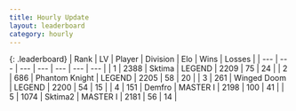 ```yaml
---
title: Hourly Update
layout: leaderboard
category: hourly
---
```


{: .leaderboard}
| Rank | LV | Player | Division | Elo | Wins | Losses |
| --- | --- | --- | --- | --- | --- | --- |
| <span data-change="0">1</span> | 2388 | <span title="ID: 353063">Sktima</span> | LEGEND | <span data-change="0">2209</span> | <span data-change="0">75</span> | <span data-change="0">24</span> |
| <span data-change="0">2</span> | 686 | <span title="ID: 742939">Phantom Knight</span> | LEGEND | <span data-change="0">2205</span> | <span data-change="0">58</span> | <span data-change="0">20</span> |
| <span data-change="0">3</span> | 261 | <span title="ID: 744396">Winged Doom</span> | LEGEND | <span data-change="0">2200</span> | <span data-change="0">54</span> | <span data-change="0">15</span> |
| <span data-change="0">4</span> | 151 | <span title="ID: 81974">Demfro</span> | MASTER I | <span data-change="16">2198</span> | <span data-change="3">100</span> | <span data-change="0">41</span> |
| <span data-change="0">5</span> | 1074 | <span title="ID: 402846">Sktima2</span> | MASTER I | <span data-change="0">2181</span> | <span data-change="0">56</span> | <span data-change="0">14</span> |